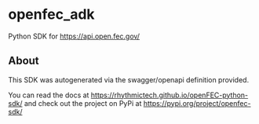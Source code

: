 # openfec_adk
Python SDK for https://api.open.fec.gov/

## About
This SDK was autogenerated via the swagger/openapi definition provided.

You can read the docs at https://rhythmictech.github.io/openFEC-python-sdk/
and check out the project on PyPi at https://pypi.org/project/openfec-sdk/
